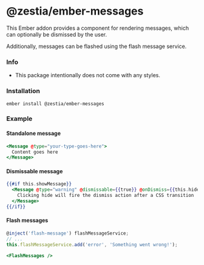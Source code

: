 # @zestia/ember-messages

This Ember addon provides a component for rendering messages, which can optionally be dismissed by the user.

Additionally, messages can be flashed using the flash message service.

### Info

- This package intentionally does not come with any styles.

### Installation

```
ember install @zestia/ember-messages
```

### Example

#### Standalone message

```handlebars
<Message @type="your-type-goes-here">
  Content goes here
</Message>
```

#### Dismissable message

```handlebars
{{#if this.showMessage}}
  <Message @type="warning" @dismissable={{true}} @onDismiss={{this.hideMessage}}>
    Clicking hide will fire the dismiss action after a CSS transition
  </Message>
{{/if}}
```

#### Flash messages

```javascript
@inject('flash-message') flashMessageService;
// ...
this.flashMessageService.add('error', 'Something went wrong!');
```

```handlebars
<FlashMessages />
```
